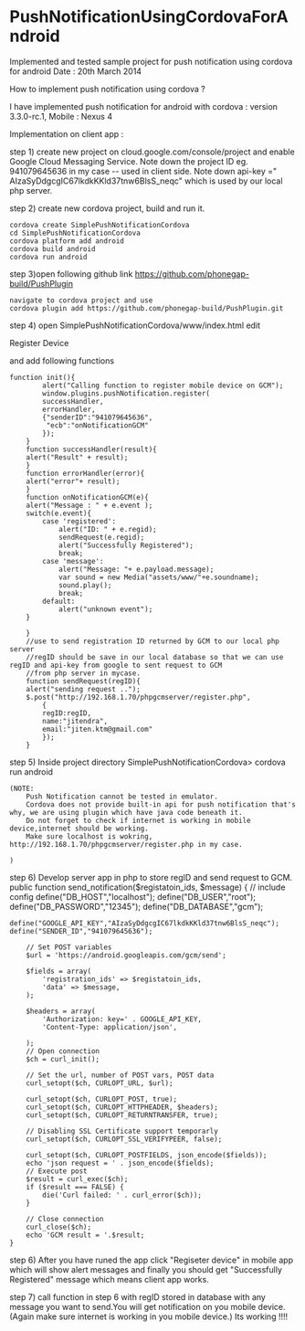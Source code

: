 # PushNotificationUsingCordovaForAndroid
Implemented and tested sample project for push notification using cordova for android
Date : 20th March 2014

How to implement push notification using cordova ?

I have implemented push notification for android with 
cordova : version 3.3.0-rc.1,
Mobile : Nexus 4

Implementation on client app :

step 1) create new project on cloud.google.com/console/project and enable Google Cloud Messaging Service.
	Note down the project ID eg. 941079645636 in my case -- used in client side.
	Note down api-key =" AIzaSyDdgcgIC67lkdkKKld37tnw6BlsS_neqc"  which is used by our local php server.

step 2) create new cordova project, build and run it.

	cordova create SimplePushNotificationCordova
	cd SimplePushNotificationCordova
	cordova platform add android
	cordova build android
	cordova run android

step 3)open following github link
	https://github.com/phonegap-build/PushPlugin

	navigate to cordova project and use
	cordova plugin add https://github.com/phonegap-build/PushPlugin.git

step 4) open SimplePushNotificationCordova/www/index.html
	edit 
	 <p class="event received" onClick="init();">Register Device </p>
	and add following functions
	
	function init(){
			alert("Calling function to register mobile device on GCM");
			window.plugins.pushNotification.register(
			successHandler,
			errorHandler,
			{"senderID":"941079645636",
			 "ecb":"onNotificationGCM"
			});	
		}
		function successHandler(result){
		alert("Result" + result);		
		}
		function errorHandler(error){
		alert("error"+ result);
		}
		function onNotificationGCM(e){
		alert("Message : " + e.event );
		switch(e.event){
			case 'registered':
				alert("ID: " + e.regid);
				sendRequest(e.regid);
				alert("Successfully Registered");
				break;
			case 'message':	
				alert("Message: "+ e.payload.message);
				var sound = new Media("assets/www/"+e.soundname);
				sound.play();	
				break;
			default:
				alert("unknown event");
		}

		}
		//use to send registration ID returned by GCM to our local php server
		//regID should be save in our local database so that we can use regID and api-key from google to sent request to GCM
		//from php server in mycase.
		function sendRequest(regID){
		alert("sending request ..");
		$.post("http://192.168.1.70/phpgcmserver/register.php",
			{
			regID:regID,
			name:"jitendra",
			email:"jiten.ktm@gmail.com"
			});
		}
step 5) Inside project directory
	SimplePushNotificationCordova> cordova run android 
	
	(NOTE: 
		Push Notification cannot be tested in emulator.
		Cordova does not provide built-in api for push notification that's why, we are using plugin which have java code beneath it.
		Do not forget to check if internet is working in mobile device,internet should be working.
		Make sure localhost is wokring, http://192.168.1.70/phpgcmserver/register.php in my case.

	)	
step 6) Develop server app in php to store regID and send request to GCM.
	public function send_notification($registatoin_ids, $message) {
        // include config
        define("DB_HOST","localhost");
	define("DB_USER","root");
	define("DB_PASSWORD","12345");
	define("DB_DATABASE","gcm");
	
	define("GOOGLE_API_KEY","AIzaSyDdgcgIC67lkdkKKld37tnw6BlsS_neqc");
	define("SENDER_ID","941079645636");
 
        // Set POST variables
        $url = 'https://android.googleapis.com/gcm/send';
 
        $fields = array(
            'registration_ids' => $registatoin_ids,
            'data' => $message,
        );
		
        $headers = array(
            'Authorization: key=' . GOOGLE_API_KEY,
            'Content-Type: application/json',
			
        );
        // Open connection
        $ch = curl_init();
 
        // Set the url, number of POST vars, POST data
        curl_setopt($ch, CURLOPT_URL, $url);
 
        curl_setopt($ch, CURLOPT_POST, true);
        curl_setopt($ch, CURLOPT_HTTPHEADER, $headers);
        curl_setopt($ch, CURLOPT_RETURNTRANSFER, true);
 
        // Disabling SSL Certificate support temporarly
        curl_setopt($ch, CURLOPT_SSL_VERIFYPEER, false);
 
        curl_setopt($ch, CURLOPT_POSTFIELDS, json_encode($fields));
		echo 'json request = ' . json_encode($fields);
        // Execute post
        $result = curl_exec($ch);
        if ($result === FALSE) {
            die('Curl failed: ' . curl_error($ch));
        }
		
        // Close connection
        curl_close($ch);
        echo 'GCM result = '.$result;
    }

step 6) After you have runed the app click  "Regiseter device" in mobile app which will show alert messages and finally you should get
	"Successfully Registered" message which means client app works.

step 7) call function in step 6 with regID stored in database with any message you want to send.You will get notification on you mobile device.
	(Again make sure internet is working in you mobile device.)
	Its working !!!!
